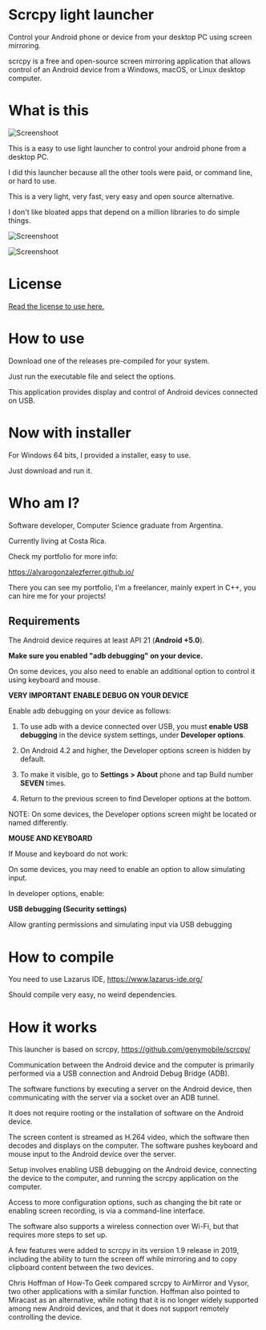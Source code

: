 # Scrcpy light launcher

Control your Android phone or device from your desktop PC using screen mirroring.

scrcpy is a free and open-source screen mirroring application that allows control of an Android device from a Windows, macOS, or Linux desktop computer.

# What is this

![Screenshoot](screenshoots/screen01.jpg)

This is a easy to use light launcher to control your android phone from a desktop PC.

I did this launcher because all the other tools were paid, or command line, or hard to use.

This is a very light, very fast, very easy and open source alternative.

I don't like bloated apps that depend on a million libraries to do simple things.

![Screenshoot](screenshoots/screen02.jpg)

![Screenshoot](screenshoots/screen03.jpg)

# License 

[Read the license to use here.](LICENSE.md)

# How to use

Download one of the releases pre-compiled for your system.

Just run the executable file and select the options.

This application provides display and control of Android devices connected on USB.

# Now with installer

For Windows 64 bits, I provided a installer, easy to use.

Just download and run it.

# Who am I?

Software developer, Computer Science graduate from Argentina.

Currently living at Costa Rica.

Check my portfolio for more info:

https://alvarogonzalezferrer.github.io/

There you can see my portfolio, I'm a freelancer, mainly expert in C++, you can hire me for your projects!

## Requirements

The Android device requires at least API 21 (**Android +5.0**).

**Make sure you enabled "adb debugging" on your device.**

On some devices, you also need to enable an additional option to control it using keyboard and mouse.

**VERY IMPORTANT ENABLE DEBUG ON YOUR DEVICE**

Enable adb debugging on your device as follows:

1. To use adb with a device connected over USB, you must **enable USB debugging** in the device system settings, under **Developer options**.

2. On Android 4.2 and higher, the Developer options screen is hidden by default.

3. To make it visible, go to **Settings > About** phone and tap Build number **SEVEN** times.

4. Return to the previous screen to find Developer options at the bottom.

NOTE: On some devices, the Developer options screen might be located or named differently.

**MOUSE AND KEYBOARD**

If Mouse and keyboard do not work:

On some devices, you may need to enable an option to allow simulating input.

In developer options, enable:

**USB debugging (Security settings)**

Allow granting permissions and simulating input via USB debugging

# How to compile

You need to use Lazarus IDE, https://www.lazarus-ide.org/

Should compile very easy, no weird dependencies.

# How it works

This launcher is based on scrcpy, https://github.com/genymobile/scrcpy/

Communication between the Android device and the computer is primarily performed via a USB connection and Android Debug Bridge (ADB).

The software functions by executing a server on the Android device, then communicating with the server via a socket over an ADB tunnel.

It does not require rooting or the installation of software on the Android device.

The screen content is streamed as H.264 video, which the software then decodes and displays on the computer. The software pushes keyboard and mouse input to the Android device over the server.

Setup involves enabling USB debugging on the Android device, connecting the device to the computer, and running the scrcpy application on the computer.

Access to more configuration options, such as changing the bit rate or enabling screen recording, is via a command-line interface.

The software also supports a wireless connection over Wi-Fi, but that requires more steps to set up.

A few features were added to scrcpy in its version 1.9 release in 2019, including the ability to turn the screen off while mirroring and to copy clipboard content between the two devices.

Chris Hoffman of How-To Geek compared scrcpy to AirMirror and Vysor, two other applications with a similar function. Hoffman also pointed to Miracast as an alternative, while noting that it is no longer widely supported among new Android devices, and that it does not support remotely controlling the device.

